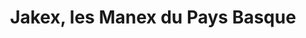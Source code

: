 ---
title: "Jakex, les Manex du Pays Basque"
url: /saint-jean-pied-de-port/jakex-les-manex-du-pays-basque/
shop: cadeau
---